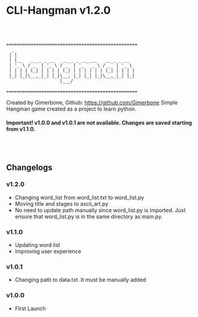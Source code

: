 # CLI-Hangman v1.2.0
<br>
<br>

```
=================================================
  _                                            
 | |                                            
 | |__   __ _ _ __   __ _ _ __ ___   __ _ _ __  
 | '_ \ / _` | '_ \ / _` | '_ ` _ \ / _` | '_ \ 
 | | | | (_| | | | | (_| | | | | | | (_| | | | |
 |_| |_|\__,_|_| |_|\__, |_| |_| |_|\__,_|_| |_|
                    |___/

=================================================
```

Created by Gimerbone, Github: https://github.com/Gimerbone
Simple Hangman game created as a project to learn python.

#### Important! v1.0.0 and v1.0.1 are not available. Changes are saved starting from v1.1.0.
<br> 
<br> 

## Changelogs

### v1.2.0
- Changing word_list from word_list.txt to word_list.py
- Moving title and stages to ascii_art.py
- No need to update path manually since word_list.py is imported. Just ensure that word_list.py is in the same directory as main.py.

### v1.1.0
- Updating word list
- Improving user experience

### v1.0.1
- Changing path to data.txt. It must be manually added

### v1.0.0
- FIrst Launch
